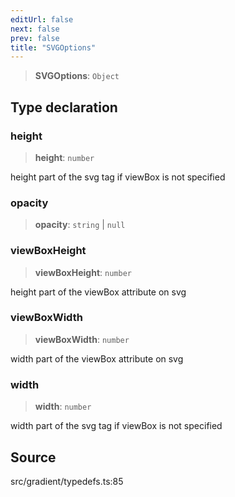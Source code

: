 ```yaml
---
editUrl: false
next: false
prev: false
title: "SVGOptions"
---
```


> **SVGOptions**: `Object`

## Type declaration

### height

> **height**: `number`

height part of the svg tag if viewBox is not specified

### opacity

> **opacity**: `string` \| `null`

### viewBoxHeight

> **viewBoxHeight**: `number`

height part of the viewBox attribute on svg

### viewBoxWidth

> **viewBoxWidth**: `number`

width part of the viewBox attribute on svg

### width

> **width**: `number`

width part of the svg tag if viewBox is not specified

## Source

src/gradient/typedefs.ts:85
